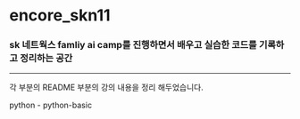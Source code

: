 # encore_skn11

### **sk 네트웍스 famliy ai camp를 진행하면서 배우고 실습한 코드를 기록하고 정리하는 공간**

---
각 부분의 README 부분의 강의 내용을 정리 해두었습니다. 

python - python-basic